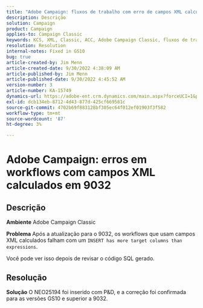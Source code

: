 ```yaml
---
title: "Adobe Campaign: fluxos de trabalho com erro de campos XML calculados em 9032"
description: Descrição
solution: Campaign
product: Campaign
applies-to: Campaign Classic
keywords: KCS, XML, Classic, ACC, Adobe Campaign Classic, fluxos de trabalho, campos XML calculados, erro, 9032
resolution: Resolution
internal-notes: Fixed in GS10
bug: true
article-created-by: Jim Menn
article-created-date: 9/30/2022 4:38:09 AM
article-published-by: Jim Menn
article-published-date: 9/30/2022 4:45:52 AM
version-number: 3
article-number: KA-15749
dynamics-url: https://adobe-ent.crm.dynamics.com/main.aspx?forceUCI=1&pagetype=entityrecord&etn=knowledgearticle&id=26d44eae-7940-ed11-9db1-0022480866ad
exl-id: dcb134eb-8712-4d43-877d-425cf669581c
source-git-commit: 4702b69f883128bf305ec64f012ef01903f3f582
workflow-type: tm+mt
source-wordcount: '87'
ht-degree: 3%

---
```


# Adobe Campaign: erros em workflows com campos XML calculados em 9032

## Descrição


<b>Ambiente</b>
Adobe Campaign Classic

<b>Problema</b>
Após a atualização para o 9032, os workflows que usam campos XML calculados falham com um `INSERT has more target columns than expressions`.

Você pode ver isso depois de revisar o código SQL gerado.




## Resolução


<b>Solução</b>
O NEO25194 foi inserido com P&amp;D, e a correção foi confirmada para as versões GS10 e superior a 9032.
